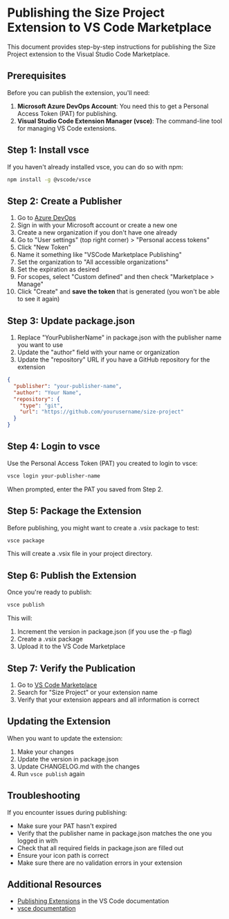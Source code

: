 # Publishing the Size Project Extension to VS Code Marketplace

This document provides step-by-step instructions for publishing the Size Project extension to the Visual Studio Code Marketplace.

## Prerequisites

Before you can publish the extension, you'll need:

1. **Microsoft Azure DevOps Account**: You need this to get a Personal Access Token (PAT) for publishing.
2. **Visual Studio Code Extension Manager (vsce)**: The command-line tool for managing VS Code extensions.

## Step 1: Install vsce

If you haven't already installed vsce, you can do so with npm:

```bash
npm install -g @vscode/vsce
```

## Step 2: Create a Publisher

1. Go to [Azure DevOps](https://dev.azure.com/)
2. Sign in with your Microsoft account or create a new one
3. Create a new organization if you don't have one already
4. Go to "User settings" (top right corner) > "Personal access tokens"
5. Click "New Token"
6. Name it something like "VSCode Marketplace Publishing"
7. Set the organization to "All accessible organizations"
8. Set the expiration as desired
9. For scopes, select "Custom defined" and then check "Marketplace > Manage"
10. Click "Create" and **save the token** that is generated (you won't be able to see it again)

## Step 3: Update package.json

1. Replace "YourPublisherName" in package.json with the publisher name you want to use
2. Update the "author" field with your name or organization
3. Update the "repository" URL if you have a GitHub repository for the extension

```json
{
  "publisher": "your-publisher-name",
  "author": "Your Name",
  "repository": {
    "type": "git",
    "url": "https://github.com/yourusername/size-project"
  }
}
```

## Step 4: Login to vsce

Use the Personal Access Token (PAT) you created to login to vsce:

```bash
vsce login your-publisher-name
```

When prompted, enter the PAT you saved from Step 2.

## Step 5: Package the Extension

Before publishing, you might want to create a .vsix package to test:

```bash
vsce package
```

This will create a .vsix file in your project directory.

## Step 6: Publish the Extension

Once you're ready to publish:

```bash
vsce publish
```

This will:
1. Increment the version in package.json (if you use the -p flag)
2. Create a .vsix package
3. Upload it to the VS Code Marketplace

## Step 7: Verify the Publication

1. Go to [VS Code Marketplace](https://marketplace.visualstudio.com/vscode)
2. Search for "Size Project" or your extension name
3. Verify that your extension appears and all information is correct

## Updating the Extension

When you want to update the extension:

1. Make your changes
2. Update the version in package.json
3. Update CHANGELOG.md with the changes
4. Run `vsce publish` again

## Troubleshooting

If you encounter issues during publishing:

- Make sure your PAT hasn't expired
- Verify that the publisher name in package.json matches the one you logged in with
- Check that all required fields in package.json are filled out
- Ensure your icon path is correct
- Make sure there are no validation errors in your extension

## Additional Resources

- [Publishing Extensions](https://code.visualstudio.com/api/working-with-extensions/publishing-extension) in the VS Code documentation
- [vsce documentation](https://github.com/microsoft/vscode-vsce)